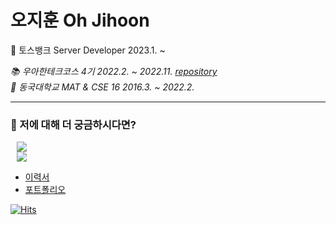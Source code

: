 # 오지훈 Oh Jihoon

💸 토스뱅크 Server Developer 2023.1. ~

_📚 우아한테크코스 4기 2022.2. ~ 2022.11._ _[repository](https://github.com/Ohzzi/woowacourse)_  
_🔭 동국대학교 MAT & CSE 16 2016.3. ~ 2022.2._

---

### 🤔 저에 대해 더 궁금하시다면?
<a href="https://ohzzi.io">
    <img 
        src="https://img.shields.io/badge/Blog-black?style=flat-square&logo=gatsby&logoColor=white&link=https://ohzzi.io"
        style="height : auto; margin-left : 10px; margin-right : 10px;"/>
</a><br>
<a href="https://www.instagram.com/oh_zzi_/">
    <img 
        src="https://img.shields.io/badge/instagram-E4405F?style=flat-square&logo=instagram&logoColor=white&link=https://www.instagram.com/oh_zzi_/"
        style="height : auto; margin-left : 10px; margin-right : 10px;"/>
</a>

- [이력서](https://battle-guide-a40.notion.site/7a8ed7476fba4cb38857de8d0e5075cf)
- [포트폴리오](https://battle-guide-a40.notion.site/720a25e4e3314e6fbb6c2a3fc030d46f)

[![Hits](https://hits.seeyoufarm.com/api/count/incr/badge.svg?url=https%3A%2F%2Fgithub.com%2FOhzzi&count_bg=%2379C83D&title_bg=%23555555&icon=&icon_color=%23E7E7E7&title=hits&edge_flat=false)](https://hits.seeyoufarm.com)  
